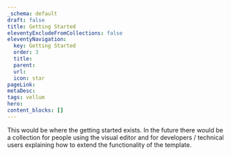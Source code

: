 ```yaml
---
_schema: default
draft: false
title: Getting Started
eleventyExcludeFromCollections: false
eleventyNavigation:
  key: Getting Started 
  order: 3
  title:
  parent:
  url:
  icon: star
pageLink:
metaDesc: 
tags: vellum
hero:
content_blocks: []
---
```


This would be where the getting started exists. In the future there would be a collection for people using the visual editor and for developers / technical users explaining how to extend the functionality of the template.